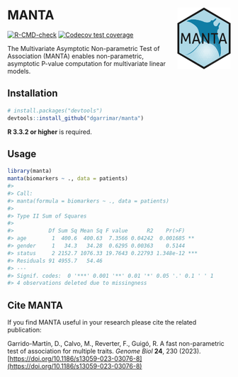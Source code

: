 # MANTA <img src='man/figures/logo.png' align="right" height="139"/>

[![R-CMD-check](https://github.com/dgarrimar/manta/actions/workflows/check-full.yaml/badge.svg)](https://github.com/dgarrimar/manta/actions/workflows/check-full.yaml)
[![Codecov test coverage](https://codecov.io/gh/dgarrimar/manta/branch/master/graph/badge.svg)](https://app.codecov.io/gh/dgarrimar/manta)

The Multivariate Asymptotic Non-parametric Test of Association (MANTA) enables non-parametric, asymptotic P-value computation for multivariate linear models. 

## Installation 

```r
# install.packages("devtools")
devtools::install_github("dgarrimar/manta")
```

**R 3.3.2 or higher** is required.

## Usage

```r
library(manta)
manta(biomarkers ~ ., data = patients)
#>
#> Call:
#> manta(formula = biomarkers ~ ., data = patients)
#> 
#> Type II Sum of Squares
#> 
#>           Df Sum Sq Mean Sq F value      R2    Pr(>F)    
#> age        1  400.6  400.63  7.3566 0.04242  0.001685 ** 
#> gender     1   34.3   34.28  0.6295 0.00363    0.5144    
#> status     2 2152.7 1076.33 19.7643 0.22793 1.348e-12 ***
#> Residuals 91 4955.7   54.46                              
#> ---
#> Signif. codes:  0 '***' 0.001 '**' 0.01 '*' 0.05 '.' 0.1 ' ' 1
#> 4 observations deleted due to missingness
```

## Cite MANTA

If you find MANTA useful in your research please cite the related publication:

Garrido-Martín, D., Calvo, M., Reverter, F., Guigó, R. A fast non-parametric test of association for multiple traits. *Genome Biol* **24**, 230 (2023). [https://doi.org/10.1186/s13059-023-03076-8](https://doi.org/10.1186/s13059-023-03076-8)
